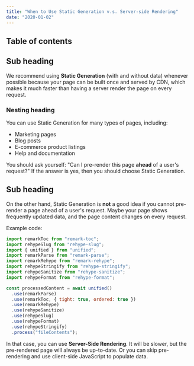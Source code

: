 ```yaml
---
title: "When to Use Static Generation v.s. Server-side Rendering"
date: "2020-01-02"
---
```


## Table of contents

## Sub heading

We recommend using **Static Generation** (with and without data) whenever possible because your page can be built once and served by CDN, which makes it much faster than having a server render the page on every request.

### Nesting heading

You can use Static Generation for many types of pages, including:

- Marketing pages
- Blog posts
- E-commerce product listings
- Help and documentation

You should ask yourself: "Can I pre-render this page **ahead** of a user's request?" If the answer is yes, then you should choose Static Generation.

## Sub heading

On the other hand, Static Generation is **not** a good idea if you cannot pre-render a page ahead of a user's request. Maybe your page shows frequently updated data, and the page content changes on every request.

Example code:

```js
import remarkToc from "remark-toc";
import rehypeSlug from "rehype-slug";
import { unified } from "unified";
import remarkParse from "remark-parse";
import remarkRehype from "remark-rehype";
import rehypeStringify from "rehype-stringify";
import rehypeSanitize from "rehype-sanitize";
import rehypeFormat from "rehype-format";

const processedContent = await unified()
  .use(remarkParse)
  .use(remarkToc, { tight: true, ordered: true })
  .use(remarkRehype)
  .use(rehypeSanitize)
  .use(rehypeSlug)
  .use(rehypeFormat)
  .use(rehypeStringify)
  .process("fileContents");
```

In that case, you can use **Server-Side Rendering**. It will be slower, but the pre-rendered page will always be up-to-date. Or you can skip pre-rendering and use client-side JavaScript to populate data.
